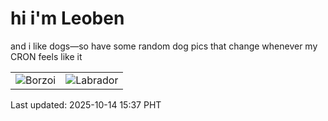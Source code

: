 # hi i'm Leoben

and i like dogs—so have some random dog pics that change whenever my CRON feels like it

|  |  |
|--------|----------|
| ![Borzoi](https://random-dog-vercel.vercel.app/api/random-borzoi?v=1760427445) | ![Labrador](https://random-dog-vercel.vercel.app/api/random-labrador?v=1760427445) |

Last updated: 2025-10-14 15:37 PHT
